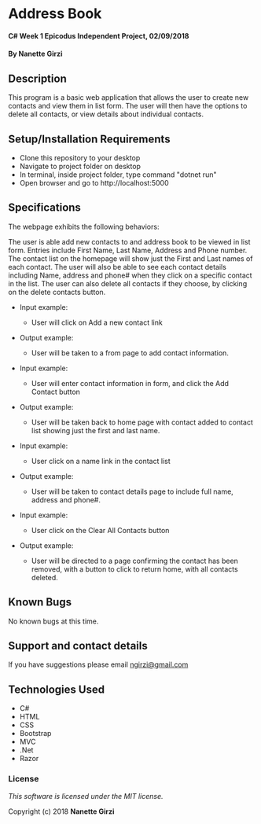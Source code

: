 # Address Book

#### C# Week 1 Epicodus Independent Project, 02/09/2018

#### By **Nanette Girzi**

## Description

This program is a basic web application that allows the user to create new contacts and view them in list form.  The user will then have the options to delete all contacts, or view details about individual contacts.


## Setup/Installation Requirements

* Clone this repository to your desktop
* Navigate to project folder on desktop
* In terminal, inside project folder, type command "dotnet run"
* Open browser and go to http://localhost:5000

## Specifications

The webpage exhibits the following behaviors:

The user is able add new contacts to and address book to be viewed in list form. Entries include First Name, Last Name, Address and Phone number. The contact list on the homepage will show just the First and Last names of each contact. The user will also be able to see each contact details including Name, address and phone# when they click on a specific contact in the list. The user can also delete all contacts if they choose, by clicking on the delete contacts button.

* Input example:
  * User will click on  Add a new contact link

* Output example:
  * User will be taken to a from page to add contact information.

* Input example:
    * User will enter contact information in form, and click the Add Contact button

* Output example:
    * User will be taken back to home page with contact added to contact list showing just the first and last name.

* Input example:
    * User click on a name link in the contact list

* Output example:
    * User will be taken to contact details page to include full name, address and phone#.

* Input example:
    * User click on the Clear All Contacts button

* Output example:
    * User will be directed to a page confirming the contact has been removed, with a button to click to return home, with all contacts deleted.


## Known Bugs

No known bugs at this time.

## Support and contact details

If you have suggestions please email ngirzi@gmail.com

## Technologies Used

* C#
* HTML
* CSS
* Bootstrap
* MVC  
* .Net
* Razor




### License

*This software is licensed under the MIT license.*

Copyright (c) 2018 **Nanette Girzi**
